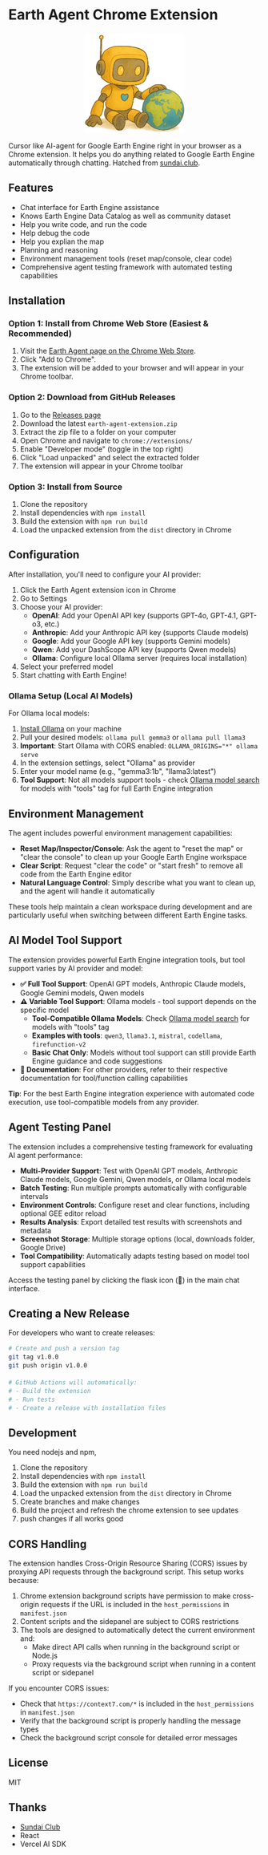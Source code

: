 # Earth Agent Chrome Extension

<div align="center">
  <img src="src/assets/mydesign/Robot-earth-transparent-cut-edge.png" alt="Earth Agent Robot" width="200"/>
</div>

Cursor like AI-agent for Google Earth Engine right in your browser as a Chrome extension. It helps you do anything related to Google Earth Engine automatically through chatting. Hatched from [sundai.club](https://www.sundai.club/projects/ad38a4e9-5cd5-4a90-b66c-c3f811cc5e8a).

## Features

- Chat interface for Earth Engine assistance
- Knows Earth Engine Data Catalog as well as community dataset
- Help you write code, and run the code
- Help debug the code
- Help you explian the map
- Planning and reasoning
- Environment management tools (reset map/console, clear code)
- Comprehensive agent testing framework with automated testing capabilities

## Installation

### Option 1: Install from Chrome Web Store (Easiest & Recommended)

1.  Visit the [Earth Agent page on the Chrome Web Store](https://chromewebstore.google.com/detail/earth-agent/hmpjiipbhhnppfdahieaafhdgdmhaple).
2.  Click "Add to Chrome".
3.  The extension will be added to your browser and will appear in your Chrome toolbar.

### Option 2: Download from GitHub Releases

1. Go to the [Releases page](https://github.com/wybert/earth-agent-chrome-ext/releases)
2. Download the latest `earth-agent-extension.zip`
3. Extract the zip file to a folder on your computer
4. Open Chrome and navigate to `chrome://extensions/`
5. Enable "Developer mode" (toggle in the top right)
6. Click "Load unpacked" and select the extracted folder
7. The extension will appear in your Chrome toolbar

### Option 3: Install from Source

1. Clone the repository
2. Install dependencies with `npm install`
3. Build the extension with `npm run build`
4. Load the unpacked extension from the `dist` directory in Chrome

## Configuration

After installation, you'll need to configure your AI provider:

1. Click the Earth Agent extension icon in Chrome
2. Go to Settings
3. Choose your AI provider:
   - **OpenAI**: Add your OpenAI API key (supports GPT-4o, GPT-4.1, GPT-o3, etc.)
   - **Anthropic**: Add your Anthropic API key (supports Claude models)
   - **Google**: Add your Google API key (supports Gemini models)
   - **Qwen**: Add your DashScope API key (supports Qwen models)
   - **Ollama**: Configure local Ollama server (requires local installation)
4. Select your preferred model
5. Start chatting with Earth Engine!

### Ollama Setup (Local AI Models)

For Ollama local models:

1. [Install Ollama](https://ollama.com/) on your machine
2. Pull your desired models: `ollama pull gemma3` or `ollama pull llama3`
3. **Important**: Start Ollama with CORS enabled: `OLLAMA_ORIGINS="*" ollama serve`
4. In the extension settings, select "Ollama" as provider
5. Enter your model name (e.g., "gemma3:1b", "llama3:latest")
6. **Tool Support**: Not all models support tools - check [Ollama model search](https://ollama.com/search) for models with "tools" tag for full Earth Engine integration

## Environment Management

The agent includes powerful environment management capabilities:

- **Reset Map/Inspector/Console**: Ask the agent to "reset the map" or "clear the console" to clean up your Google Earth Engine workspace
- **Clear Script**: Request "clear the code" or "start fresh" to remove all code from the Earth Engine editor
- **Natural Language Control**: Simply describe what you want to clean up, and the agent will handle it automatically

These tools help maintain a clean workspace during development and are particularly useful when switching between different Earth Engine tasks.

## AI Model Tool Support

The extension provides powerful Earth Engine integration tools, but tool support varies by AI provider and model:

- **✅ Full Tool Support**: OpenAI GPT models, Anthropic Claude models, Google Gemini models, Qwen models
- **⚠️ Variable Tool Support**: Ollama models - tool support depends on the specific model
  - **Tool-Compatible Ollama Models**: Check [Ollama model search](https://ollama.com/search) for models with "tools" tag
  - **Examples with tools**: `qwen3`, `llama3.1`, `mistral`, `codellama`, `firefunction-v2`
  - **Basic Chat Only**: Models without tool support can still provide Earth Engine guidance and code suggestions
- **📖 Documentation**: For other providers, refer to their respective documentation for tool/function calling capabilities

**Tip**: For the best Earth Engine integration experience with automated code execution, use tool-compatible models from any provider.

## Agent Testing Panel

The extension includes a comprehensive testing framework for evaluating AI agent performance:

- **Multi-Provider Support**: Test with OpenAI GPT models, Anthropic Claude models, Google Gemini, Qwen models, or Ollama local models
- **Batch Testing**: Run multiple prompts automatically with configurable intervals
- **Environment Controls**: Configure reset and clear functions, including optional GEE editor reload
- **Results Analysis**: Export detailed test results with screenshots and metadata
- **Screenshot Storage**: Multiple storage options (local, downloads folder, Google Drive)
- **Tool Compatibility**: Automatically adapts testing based on model tool support capabilities

Access the testing panel by clicking the flask icon (🧪) in the main chat interface.

## Creating a New Release

For developers who want to create releases:

```bash
# Create and push a version tag
git tag v1.0.0
git push origin v1.0.0

# GitHub Actions will automatically:
# - Build the extension
# - Run tests
# - Create a release with installation files
```

## Development

You need nodejs and npm,

1. Clone the repository
2. Install dependencies with `npm install`
3. Build the extension with `npm run build`
4. Load the unpacked extension from the `dist` directory in Chrome
5. Create branches and make changes
6. Build the project and refresh the chrome extension to see updates
7. push changes if all works good


## CORS Handling

The extension handles Cross-Origin Resource Sharing (CORS) issues by proxying API requests through the background script. This setup works because:

1. Chrome extension background scripts have permission to make cross-origin requests if the URL is included in the `host_permissions` in `manifest.json`
2. Content scripts and the sidepanel are subject to CORS restrictions
3. The tools are designed to automatically detect the current environment and:
   - Make direct API calls when running in the background script or Node.js
   - Proxy requests via the background script when running in a content script or sidepanel

If you encounter CORS issues:
- Check that `https://context7.com/*` is included in the `host_permissions` in `manifest.json`
- Verify that the background script is properly handling the message types
- Check the background script console for detailed error messages

## License

MIT

## Thanks

- [Sundai Club](https://www.sundai.club/)
- React
- Vercel AI SDK
